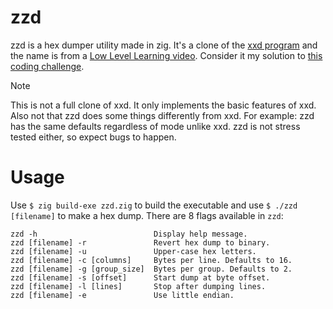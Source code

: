 # zzd
zzd is a hex dumper utility made in zig. It's a clone of the [xxd program](https://github.com/vim/vim/blob/master/src/xxd/xxd.c) and the name is from a [Low Level Learning video](https://www.youtube.com/watch?v=pnnx1bkFXng). Consider it my solution to [this coding challenge](https://codingchallenges.fyi/challenges/challenge-xxd/).

> [!NOTE]
> This is not a full clone of xxd. It only implements the basic features of xxd. Also not that zzd does some things differently from xxd. For example: zzd has the same defaults regardless of mode unlike xxd. zzd is not stress tested either, so expect bugs to happen.

# Usage
Use `$ zig build-exe zzd.zig` to build the executable and use `$ ./zzd [filename]` to make a hex dump. There are 8 flags available in `zzd`:
```
zzd -h                          Display help message.
zzd [filename] -r               Revert hex dump to binary.
zzd [filename] -u               Upper-case hex letters.
zzd [filename] -c [columns]     Bytes per line. Defaults to 16.
zzd [filename] -g [group_size]  Bytes per group. Defaults to 2.
zzd [filename] -s [offset]      Start dump at byte offset.
zzd [filename] -l [lines]       Stop after dumping lines.
zzd [filename] -e               Use little endian.
```
